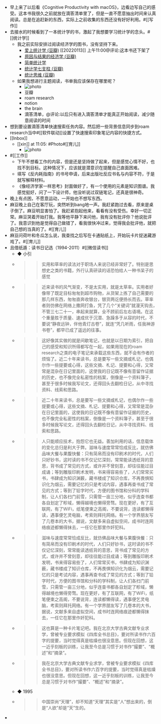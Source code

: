 - 早上来了以后看《Cognitive Productivity with macOS》，边看边写自己的感受。这本书我很久之前就放在滴答清单里了，但是一直不愿意抽出时间来认真阅读。总是在追赶新的东西，实际上之前收集的东西还没有好好利用。#[[写作]]
- 去接水的时候看到了一本统计学的书，激起了我想要学习统计学的念头。#[[统计学]]
    - 我之前实际安排过阅读经济学的图书，没有坚持下来。
        - [爱上统计学 (豆瓣)](https://book.douban.com/subject/2985995/) [[20220113]] 上午11:00@评论:这本书还下架了
        - [原因与结果的经济学 (豆瓣)](https://book.douban.com/subject/33425193/)
        - [简单统计学 ](https://read.douban.com/ebook/56464317/?dcs=subject-rec&dcm=douban&dct=27192209)
        - [统计学七支柱 (豆瓣)](https://book.douban.com/subject/30134619/)
        - [统计思维 (豆瓣)](https://book.douban.com/subject/27192209/)
    - 如果我想进行主题阅读，书单我应该保存在哪里呢？
        - ![photo](https://firebasestorage.googleapis.com/v0/b/firescript-577a2.appspot.com/o/imgs%2Fapp%2Fxinyiheng%2FAO4kH-ihF?alt=media&token=9bc88fb4-e5f5-468c-9366-082282690dd1)
        - 豆瓣
        - roam research
        - notion
        - the brain
        - 滴答清单，@评论:以后只有进入滴答清单才能真正开始阅读，减少随意阅读的时间
- 想到要设置滴答清单快速搜索任务内容。然后把一些背景信息同步到roam research当中#[[软件联动]]设置了快速搜索印象笔记内容的快捷方式。
- [[Inbox]]
    - [[xin]] at 11:05: #Photo#[[育儿]]
        - ![photo](https://firebasestorage.googleapis.com/v0/b/firescript-577a2.appspot.com/o/imgs%2Fapp%2Fxinyiheng%2FbYXZRkZAk?alt=media&token=1be71165-e09e-4852-9d94-d3c9b516b8b4)
- #[[工作]]
    - 下午不想看工作的内容，但是还是坚持做了起来，但是感觉心情不好，也找不到目标。这种情况下，应该就是潜意识在提醒自己直面困难。
    - 填写《反内耗指南》的书号申请，后来出版社反应书名与内容不符，于是就写解释材料。
    - 《像经济学家一样思考》封面做好了，有一个使用的元素是知识图谱。我感觉挺好，问了一下设计师，他没听说过双链笔记，还真是很神奇。
- 晚上有点困，不愿意运动，一开始也不想写东西。
- 麻豆晚上自己在客厅玩，突然听到bang地一声。我赶紧跑过去看，原来是桌子倒了。麻豆明显害怕了。我赶紧抱起他来，看看有没有受伤。幸好一切正常。麻豆哭着开始打我。我等他平静下来问他，我有没有批评你？他说批评了。我意识到他是觉得自己做错了，看我很快冲过来，觉得我会批评他，就把自己想的当真的了。#[[育儿]]
- 麻豆问荷叶和冬瓜怎么说，我查找之后写在卡通贴纸上，开始玩卡片捉迷藏游戏了。#[[育儿]]
- 且借纸遁：读书日记选（1994-2011）#[[微信读书]]
    - ◆ 小引
    - >> 实用和草率的读法对于职场人来说已经非常好了。特别是思想史之类的书籍，外行认真研读的话恐怕给人一种书呆子的感觉
    - >> 近来读书的风气渐变，不是太实用，就是太草率。实用者好像带了既定目标匆匆到超市购物，从货架上拣了自己需要的那几样东西，匆匆直奔收银台，银货两讫便扬长而去。草率者则仿佛在网络上撒网打鱼，凭了几个“关键词”就漫天钩去，不管三七二十一，串起来就算，全不顾前后左右语境。在这个重量胜于质量、速成优于沉潜、急躁多于从容的时代，不要说“静夜远钟，伴他青灯古卷”，就连“凭几听雨，任我神游书卷”，都早已成了遥远的往事。
    - >> 这好像其实做的就是间歇笔记，也就是以日期为索引，把自己的感受和知识所得都写在一起，如果用现在的roam research之类的电子笔记来承载这些东西，就不会有作者的烦恼了。近二十年来读书，总是要写一些文摘或札记，也偶尔作一些提要或心得，这些文摘、札记、提要和心得，又常常是混杂在日记里面的，这使我的日记既不像有意留作证据的历史，也不像完全私密性的档案，倒像是一个资料簿子，甚至于很多时候我写论文，还得回头去翻检日记，从中寻找资料、线索和思路。
    - >> 近二十年来读书，总是要写一些文摘或札记，也偶尔作一些提要或心得，这些文摘、札记、提要和心得，又常常是混杂在日记里面的，这使我的日记既不像有意留作证据的历史，也不像完全私密性的档案，倒像是一个资料簿子，甚至于很多时候我写论文，还得回头去翻检日记，从中寻找资料、线索和思路。
    - >> 人只能顺应技术，抱怨它也无益。善加利用的话，信息载体的变化总归是利大于弊。滋味与速度常常恰成反比，就仿佛品味大餐与果腹快餐：只有简帛而没有印刷术的时代，人们只好钞书，这时读的书不仅记忆深刻，常常能读透纸背的意思，背书成了常见的方式，或许并不曾刻意，却往往能过目成诵；等到雕版印刷术发明，书来得容易些了，人们常常买书，书肆成为知识渊薮，藏书楼成了知识仓库，不再畏惧知识化为烟云，需要记忆的只是考试内容，遇事再查书成了常见的方式；等到了铅字时代，方便的图书馆和分科的学科制，让人们各扫门前雪，只需管一亩三分地，似乎连查书都各自划定了畛域，懒得越境也懒得旁骛。现在更好，有了互联网，有了WiFi，纸笔便束之高阁，不要说背，连读都懒得读，遇事便乞灵电脑，考索则拜托网络。有一个学界朋友写了几卷本的大书，据说，文献多来自虚拟空间，成书时连网络痕迹都懒得抹去，一任它在那里作奸犯科。
    - >> 滋味与速度常常恰成反比，就仿佛品味大餐与果腹快餐：只有简帛而没有印刷术的时代，人们只好钞书，这时读的书不仅记忆深刻，常常能读透纸背的意思，背书成了常见的方式，或许并不曾刻意，却往往能过目成诵；等到雕版印刷术发明，书来得容易些了，人们常常买书，书肆成为知识渊薮，藏书楼成了知识仓库，不再畏惧知识化为烟云，需要记忆的只是考试内容，遇事再查书成了常见的方式；等到了铅字时代，方便的图书馆和分科的学科制，让人们各扫门前雪，只需管一亩三分地，似乎连查书都各自划定了畛域，懒得越境也懒得旁骛。现在更好，有了互联网，有了WiFi，纸笔便束之高阁，不要说背，连读都懒得读，遇事便乞灵电脑，考索则拜托网络。有一个学界朋友写了几卷本的大书，据说，文献多来自虚拟空间，成书时连网络痕迹都懒得抹去，一任它在那里作奸犯科。
    - >> 这也算是一种卡片笔记吧。我在北京大学古典文献专业求学，曾被专业要求模拟《四库全书总目》，要对所读书作六百字的提要，当时觉得真是枯燥也很没意思。但现在回想，这一近乎刻板的训练，让我至今总是习惯于对书作“撮要”、“概述”和“摘录”。
    - >> 我在北京大学古典文献专业求学，曾被专业要求模拟《四库全书总目》，要对所读书作六百字的提要，当时觉得真是枯燥也很没意思。但现在回想，这一近乎刻板的训练，让我至今总是习惯于对书作“撮要”、“概述”和“摘录”。
    - ◆ 1995
    - >> 中国崇尚“天理”，却不知道“天理”其实是“人”想出来的，倒是“人欲”却是“天”生的。
- 
